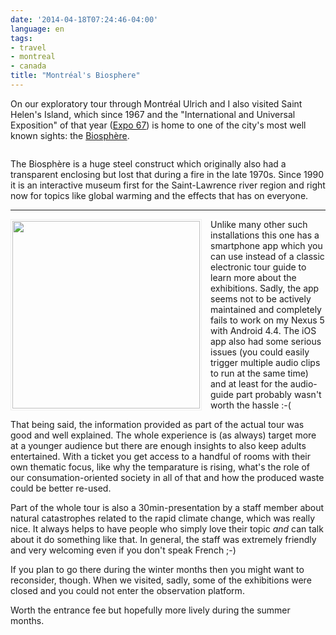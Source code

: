 ```yaml
---
date: '2014-04-18T07:24:46-04:00'
language: en
tags:
- travel
- montreal
- canada
title: "Montréal's Biosphere"
---
```



On our exploratory tour through Montréal Ulrich and I also visited Saint Helen's
Island, which since 1967 and the "International and Universal Exposition" of
that year ([Expo 67][2]) is home to one of the city's most well known sights:
the [Biosphère][1].

<figure>
    <img src="http://photos.h10n.me/Conferences/Pycon2014/i-bHz55zs/0/L/DSC02743-L.jpg" alt="" />
</figure>

The Biosphère is a huge steel construct which originally also had a transparent
enclosing but lost that during a fire in the late 1970s. Since 1990 it is an
interactive museum first for the Saint-Lawrence river region and right now for
topics like global warming and the effects that has on everyone.

--------

<img src="http://photos.h10n.me/Conferences/Pycon2014/i-wBwrVDg/0/M/DSC02755-M.jpg" style="width:300px; padding:2px; border: 1px solid #EFEFEF; float: left; margin: 0 1em 1em 0" alt="" />
Unlike many other such installations this one has a smartphone app which you can
use instead of a classic electronic tour guide to learn more about the
exhibitions. Sadly, the app seems not to be actively maintained and completely
fails to work on my Nexus 5 with Android 4.4. The iOS app also had some serious
issues (you could easily trigger multiple audio clips to run at the same time)
and at least for the audio-guide part probably wasn't worth the hassle :-(

That being said, the information provided as part of the actual tour was good
and well explained. The whole experience is (as always) target more at a younger
audience but there are enough insights to also keep adults entertained. With
a ticket you get access to a handful of rooms with their own thematic focus,
like why the temparature is rising, what's the role of our consumation-oriented
society in all of that and how the produced waste could be better re-used.

Part of the whole tour is also a 30min-presentation by a staff member about
natural catastrophes related to the rapid climate change, which was really nice.
It always helps to have people who simply love their topic *and* can talk about
it do something like that. In general, the staff was extremely friendly and very
welcoming even if you don't speak French ;-)

If you plan to go there during the winter months then you might want to
reconsider, though. When we visited, sadly, some of the exhibitions were closed
and you could not enter the observation platform.

Worth the entrance fee but hopefully more lively during the summer months.

[1]: http://www.ec.gc.ca/BIOSPHERE/
[2]: http://en.wikipedia.org/wiki/Expo_67
